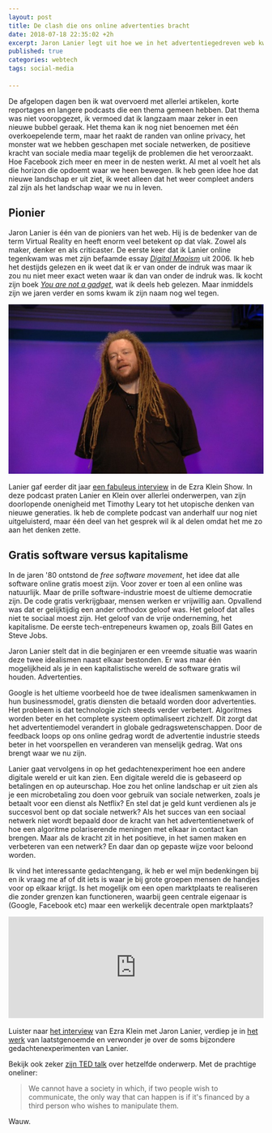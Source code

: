 ```yaml
---
layout: post
title: De clash die ons online advertenties bracht
date: 2018-07-18 22:35:02 +2h
excerpt: Jaron Lanier legt uit hoe we in het advertentiegedreven web kwamen
published: true
categories: webtech
tags: social-media

---
```

De afgelopen dagen ben ik wat overvoerd met allerlei artikelen, korte reportages en langere podcasts die een thema gemeen hebben. Dat thema was niet vooropgezet, ik vermoed dat ik langzaam maar zeker in een nieuwe bubbel geraak. Het thema kan ik nog niet benoemen met één overkoepelende term, maar het raakt de randen van online privacy, het monster wat we hebben geschapen met sociale netwerken, de positieve kracht van sociale media maar tegelijk de problemen die het veroorzaakt. Hoe Facebook zich meer en meer in de nesten werkt. Al met al voelt het als die horizon die opdoemt waar we heen bewegen. Ik heb geen idee hoe dat nieuwe landschap er uit ziet, ik weet alleen dat het weer compleet anders zal zijn als het landschap waar we nu in leven. 

## Pionier
Jaron Lanier is één van de pioniers van het web. Hij is de bedenker van de term Virtual Reality en heeft enorm veel betekent op dat vlak. Zowel als maker, denker en als criticaster. De eerste keer dat ik Lanier online tegenkwam was met zijn befaamde essay *[Digital Maoism](https://www.edge.org/3rd_culture/lanier06/lanier06_index.html)* uit 2006. Ik heb het destijds gelezen en ik weet dat ik er van onder de indruk was maar ik zou nu niet meer exact weten waar ik dan van onder de indruk was. Ik kocht zijn boek *[You are not a gadget](http://www.jaronlanier.com/gadgetwebresources.html)*, wat ik deels heb gelezen. Maar inmiddels zijn we jaren verder en soms kwam ik zijn naam nog wel tegen.  

![<> ](/images/jaronlanier.jpeg)

Lanier gaf eerder dit jaar [een fabuleus interview](https://www.vox.com/2018/1/16/16897738/jaron-lanier-interview) in de Ezra Klein Show. In deze podcast praten Lanier en Klein over allerlei onderwerpen, van zijn doorlopende onenigheid met Timothy Leary tot het utopische denken van nieuwe generaties. Ik heb de complete podcast van anderhalf uur nog niet uitgeluisterd, maar één deel van het gesprek wil ik al delen omdat het me zo aan het denken zette. 

## Gratis software versus kapitalisme
In de jaren '80 ontstond de *free software movement*, het idee dat alle software online gratis moest zijn. Voor zover er toen al een online was natuurlijk. Maar de prille software-industrie moest de ultieme democratie zijn. De code gratis verkrijgbaar, mensen werken er vrijwillig aan. Opvallend was dat er gelijktijdig een ander orthodox geloof was. Het geloof dat alles niet te sociaal moest zijn. Het geloof van de vrije onderneming, het kapitalisme. De eerste tech-entrepeneurs kwamen op, zoals Bill Gates en Steve Jobs. 

Jaron Lanier stelt dat in die beginjaren er een vreemde situatie was waarin deze twee idealismen naast elkaar bestonden. Er was maar één mogelijkheid als je in een kapitalistische wereld de software gratis wil houden. Advertenties. 

Google is het ultieme voorbeeld hoe de twee idealismen samenkwamen in hun businessmodel, gratis diensten die betaald worden door advertenties. 
Het probleem is dat technologie zich steeds verder verbetert. Algoritmes worden beter en het complete systeem optimaliseert zichzelf. Dit zorgt dat het advertentiemodel verandert in globale gedragswetenschappen. Door de feedback loops op ons online gedrag wordt de advertentie industrie steeds beter in het voorspellen en veranderen van menselijk gedrag. Wat ons brengt waar we nu zijn. 

Lanier gaat vervolgens in op het gedachtenexperiment hoe een andere digitale wereld er uit kan zien. Een digitale wereld die is gebaseerd op betalingen en op auteurschap. Hoe zou het online landschap er uit zien als je een microbetaling zou doen voor gebruik van sociale netwerken, zoals je betaalt voor een dienst als Netflix? En stel dat je geld kunt verdienen als je succesvol bent op dat sociale netwerk? Als het succes van een sociaal netwerk niet wordt bepaald door de kracht van het advertentienetwerk of hoe een algoritme polariserende meningen met elkaar in contact kan brengen. Maar als de kracht zit in het positieve, in het samen maken en verbeteren van een netwerk? En daar dan op gepaste wijze voor beloond worden.  

Ik vind het interessante gedachtengang, ik heb er wel mijn bedenkingen bij en ik vraag me af of dit iets is waar je bij grote groepen mensen de handjes voor op elkaar krijgt. Is het mogelijk om een open marktplaats te realiseren die zonder grenzen kan functioneren, waarbij geen centrale eigenaar is (Google, Facebook etc) maar een werkelijk decentrale open marktplaats?

<iframe src="https://art19.com/shows/the-ezra-klein-show/episodes/2e3aac9c-83a7-410c-94de-d4e449aae385/embed?theme=dark-blue" style="width: 100%; height: 200px; border: 0 none;" scrolling="no"></iframe>

Luister naar [het interview](https://www.vox.com/2018/1/16/16897738/jaron-lanier-interview) van Ezra Klein met Jaron Lanier, verdiep je in [het werk](http://www.jaronlanier.com/) van laatstgenoemde en verwonder je over de soms bijzondere gedachtenexperimenten van Lanier. 

Bekijk ook zeker [zijn TED talk](https://www.ted.com/talks/jaron_lanier_how_we_need_to_remake_the_internet) over hetzelfde onderwerp. Met de prachtige oneliner: 
> We cannot have a society in which, if two people wish to communicate, the only way that can happen is if it's financed by a third person who wishes to manipulate them.

Wauw. 


